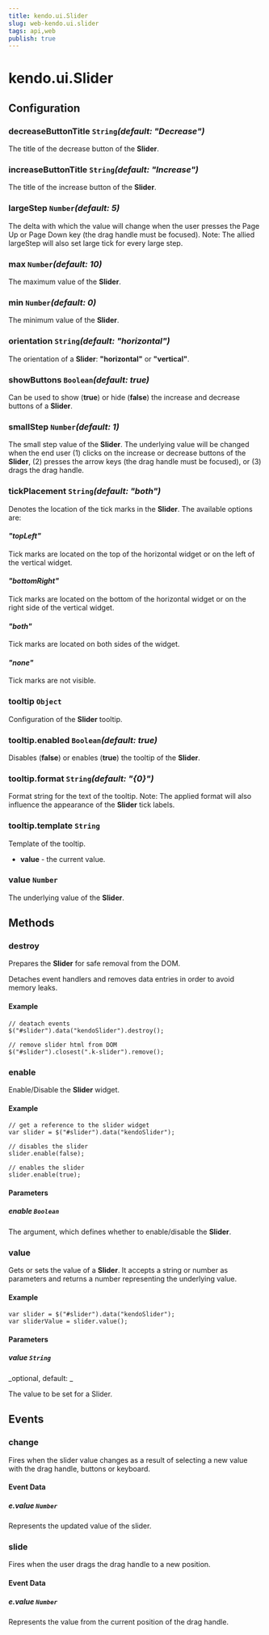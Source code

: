 ```yaml
---
title: kendo.ui.Slider
slug: web-kendo.ui.slider
tags: api,web
publish: true
---
```


# kendo.ui.Slider

## Configuration

### decreaseButtonTitle `String`*(default: "Decrease")*

The title of the decrease button of the **Slider**.

### increaseButtonTitle `String`*(default: "Increase")*

The title of the increase button of the **Slider**.

### largeStep `Number`*(default: 5)*

The delta with which the value will change when the user presses the Page Up or Page Down key (the drag
handle must be focused). Note: The allied largeStep will also set large tick for every large step.

### max `Number`*(default: 10)*

The maximum value of the **Slider**.

### min `Number`*(default: 0)*

The minimum value of the **Slider**.

### orientation `String`*(default: "horizontal")*

The orientation of a **Slider**: **"horizontal"** or **"vertical"**.

### showButtons `Boolean`*(default: true)*

Can be used to show (**true**) or hide (**false**) the
increase and decrease buttons of a **Slider**.

### smallStep `Number`*(default: 1)*

The small step value of the **Slider**. The underlying value will be changed when the end user
(1) clicks on the increase or decrease buttons of the **Slider**, (2) presses the arrow keys
(the drag handle must be focused), or (3) drags the drag handle.

### tickPlacement `String`*(default: "both")*

Denotes the location of the tick marks in the **Slider**. The available options are:


#### *"topLeft"*

Tick marks are located on the top of the horizontal widget or on the left of
  the vertical widget.

#### *"bottomRight"*

Tick marks are located on the bottom of the horizontal widget or on the
  right side of the vertical widget.

#### *"both"*

Tick marks are located on both sides of the widget.

#### *"none"*

Tick marks are not visible.

### tooltip `Object`

Configuration of the **Slider** tooltip.

### tooltip.enabled `Boolean`*(default: true)*

Disables (**false**) or enables (**true**) the tooltip of
the **Slider**.

### tooltip.format `String`*(default: "{0}")*

Format string for the text of the tooltip. Note: The applied
format will also influence the appearance of the **Slider**
tick labels.

### tooltip.template `String`

Template of the tooltip.

*   **value** - the current value.

### value `Number`

The underlying value of the **Slider**.

## Methods

### destroy

Prepares the **Slider** for safe removal from the DOM.

Detaches event handlers and removes data entries in order to avoid memory leaks.

#### Example

	// deatach events
	$("#slider").data("kendoSlider").destroy();
	
	// remove slider html from DOM
    $("#slider").closest(".k-slider").remove();

### enable

Enable/Disable the **Slider** widget.

#### Example

    // get a reference to the slider widget
    var slider = $("#slider").data("kendoSlider");
    
    // disables the slider
    slider.enable(false);
    
    // enables the slider
    slider.enable(true);

#### Parameters

##### enable `Boolean`

The argument, which defines whether to enable/disable the **Slider**.

### value

Gets or sets the value of a **Slider**. It accepts a string or number as parameters and returns
a number representing the underlying value.

#### Example

    var slider = $("#slider").data("kendoSlider");
    var sliderValue = slider.value();

#### Parameters

##### value `String`

_optional, default: _

The value to be set for a Slider.

## Events

### change

Fires when the slider value changes as a result of selecting a new value with the drag handle, buttons or keyboard.

#### Event Data

##### e.value `Number`

Represents the updated value of the slider.

### slide

Fires when the user drags the drag handle to a new position.

#### Event Data

##### e.value `Number`

Represents the value from the current position of the drag handle.
